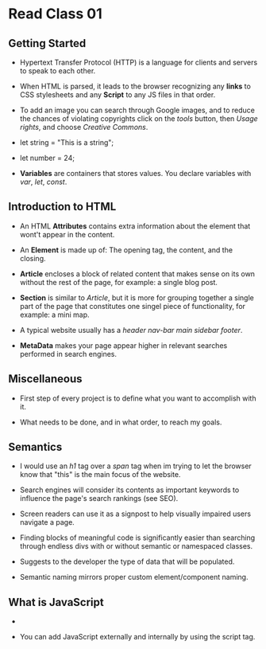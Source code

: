 # Read Class 01

## Getting Started

- Hypertext Transfer Protocol (HTTP) is a language for clients and servers to speak to each other.

- When HTML is parsed, it leads to the browser recognizing any **links** to CSS stylesheets and any **Script** to any JS files in that order.

- To add an image you can search through Google images, and to reduce the chances of violating copyrights click on the *tools* button, then *Usage rights*, and choose *Creative Commons*.

- let string = "This is a string";
- let number = 24;

- **Variables** are containers that stores values. You declare variables with *var*, *let*, *const*.

## Introduction to HTML

- An HTML **Attributes** contains extra information about the element that wont't appear in the content.

- An **Element** is made up of: The opening tag, the content, and the closing.

- **Article** encloses a block of related content that makes sense on its own without the rest of the page, for example: a single blog post.

- **Section** is similar to *Article*, but it is more for grouping together a single part of the page that constitutes one singel piece of functionality, for example: a mini map.

- A typical website usually has a *header* *nav-bar* *main* *sidebar* *footer*.

- **MetaData** makes your page appear higher in relevant searches performed in search engines.

## Miscellaneous

- First step of every project is to define what you want to accomplish with it.

- What needs to be done, and in what order, to reach my goals.

## Semantics

- I would use an *h1* tag over a *span* tag when im trying to let the browser know that "this" is the main focus of the website.

- Search engines will consider its contents as important keywords to influence the page's search rankings (see SEO).
- Screen readers can use it as a signpost to help visually impaired users navigate a page.
- Finding blocks of meaningful code is significantly easier than searching through endless divs with or without semantic or namespaced classes.
- Suggests to the developer the type of data that will be populated.
- Semantic naming mirrors proper custom element/component naming.

## What is JavaScript

- 

- You can add JavaScript externally and internally by using the script tag.